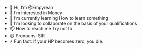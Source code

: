 - 👋 Hi, I’m @Empyrean
- 👀 I’m interested in Money    
- 🌱 I’m currently learning How to learn something
- 💞️ I’m looking to collaborate on the basis of your qualifications
- 📫 How to reach me Try not to
- 😄 Pronouns: SIR
- ⚡ Fun fact: If your HP becomes zero, you die.

<!---
Arindam-aesthetics/Arindam-aesthetics is a ✨ special ✨ repository because its `README.md` (this file) appears on your GitHub profile.
You can click the Preview link to take a look at your changes.
--->
